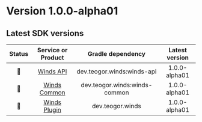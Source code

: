 [//]: # (This file was automatically generated - do not edit)

# Version 1.0.0-alpha01

## Latest SDK versions

| Status |                Service or Product                |       Gradle dependency       | Latest version |
|:------:|:------------------------------------------------:|:-----------------------------:|:--------------:|
|   🧪   |       [Winds API](../../../reference/api)        |  dev.teogor.winds:winds-api   | 1.0.0-alpha01  |
|   🧪   |    [Winds Common](../../../reference/common)     | dev.teogor.winds:winds-common | 1.0.0-alpha01  |
|   🧪   | [Winds Plugin](../../../reference/gradle-plugin) |       dev.teogor.winds        | 1.0.0-alpha01  |
